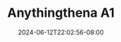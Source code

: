 --- 
title: "Anythingthena A1"
description: "nonton bokeh Anythingthena A1 doodstream   terbaru"
date: 2024-06-12T22:02:56-08:00
file_code: "hvs17mpt7cxe"
draft: false
cover: "dxjc6o7c9jryypmu.jpg"
tags: ["Anythingthena", "bokep-indo", "bokep-viral", "bokep-ig"]
length: 960
fld_id: "1484141"
foldername: "Anythingthena"
categories: ["Anythingthena"]
views: 1
---